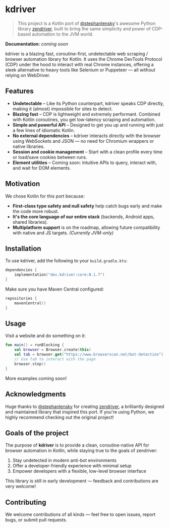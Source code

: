 # kdriver

> This project is a Kotlin port of [@stephanlensky](https://github.com/stephanlensky)'s awesome Python
> library [zendriver](https://github.com/stephanlensky/zendriver), built to bring the same simplicity and power of
> CDP-based automation to the JVM world.

**Documentation:** *coming soon*

kdriver is a blazing fast, coroutine-first, undetectable web scraping / browser automation library for Kotlin. It uses
the Chrome DevTools Protocol (CDP) under the hood to interact with real Chrome instances, offering a sleek alternative
to heavy tools like Selenium or Puppeteer — all without relying on WebDriver.

## Features

* **Undetectable** – Like its Python counterpart, kdriver speaks CDP directly, making it (almost) impossible for sites
  to detect.
* **Blazing fast** – CDP is lightweight and extremely performant. Combined with Kotlin coroutines, you get low-latency
  scraping and automation.
* **Simple and powerful API** – Designed to get you up and running with just a few lines of idiomatic Kotlin.
* **No external dependencies** – kdriver interacts directly with the browser using WebSockets and JSON — no need for
  Chromium wrappers or native libraries.
* **Session and cookie management** – Start with a clean profile every time or load/save cookies between runs.
* **Element utilities** – Coming soon: intuitive APIs to query, interact with, and wait for DOM elements.

## Motivation

We chose Kotlin for this port because:

* **First-class type safety and null safety** help catch bugs early and make the code more robust.
* **It's the core language of our entire stack** (backends, Android apps, shared libraries).
* **Multiplatform support** is on the roadmap, allowing future compatibility with native and JS targets. *(Currently
  JVM-only)*

## Installation

To use kdriver, add the following to your `build.gradle.kts`:

```kotlin
dependencies {
    implementation("dev.kdriver:core:0.1.7")
}
```

Make sure you have Maven Central configured:

```kotlin
repositories {
    mavenCentral()
}
```

## Usage

Visit a website and do something on it:

```kotlin
fun main() = runBlocking {
    val browser = Browser.create(this)
    val tab = browser.get("https://www.browserscan.net/bot-detection")
    // Use tab to interact with the page
    browser.stop()
}
```

More examples coming soon!

## Acknowledgments

Huge thanks to [@stephanlensky](https://github.com/stephanlensky) for
creating [zendriver](https://github.com/stephanlensky/zendriver), a brilliantly designed and maintained library that
inspired this port.
If you're using Python, we highly recommend checking out the original project!

## Goals of the project

The purpose of **kdriver** is to provide a clean, coroutine-native API for browser automation in Kotlin, while staying
true to the goals of zendriver:

1. Stay undetected in modern anti-bot environments
2. Offer a developer-friendly experience with minimal setup
3. Empower developers with a flexible, low-level browser interface

This library is still in early development — feedback and contributions are very welcome!

## Contributing

We welcome contributions of all kinds — feel free to open issues, report bugs, or submit pull requests.
